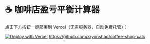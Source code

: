 # ☕ 咖啡店盈亏平衡计算器

点击下方按钮一键部署到 Vercel（无需服务器，自动免费托管）：

[![Deploy with Vercel](https://vercel.com/button)](https://vercel.com/new/import?s=https://github.com/kryonshao/coffee-shop-calc)
https://github.com/kryonshao/coffee-shop-calc
